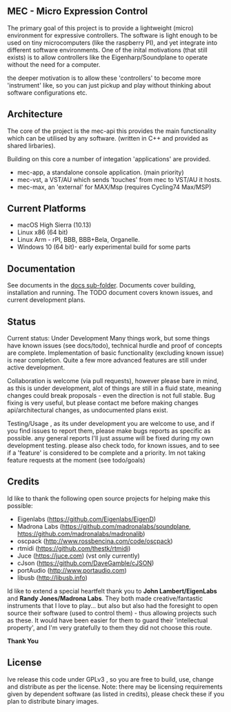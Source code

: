 ## MEC - Micro Expression Control

The primary goal of this project is to provide a lightweight (micro) environment for expressive controllers. The software is light enough to be used on tiny microcomputers (like the raspberry PI), and yet integrate into different software environments.
One of the inital motivations (that still exists) is to allow controllers like the Eigenharp/Soundplane to operate without the need for a computer.

the deeper motivation is to allow these 'controllers' to become more 'instrument' like, so you can just pickup and play without thinking about software configurations etc.

## Architecture
The core of the project is the mec-api this provides the main functionality which can be utilised by any software. (written in C++ and provided as shared lirbaries).

Building on this core a number of integation 'applications' are provided.

- mec-app,  a standalone console application. (main priority)
- mec-vst,  a VST/AU which sends 'touches' from mec to VST/AU it hosts.
- mec-max,  an 'external' for MAX/Msp  (requires Cycling74 Max/MSP)

## Current Platforms

- macOS High Sierra (10.13)
- Linux x86 (64 bit)
- Linux Arm  - rPI, BBB, BBB+Bela, Organelle.
- Windows 10 (64 bit)- early experimental build for some parts


## Documentation

See documents in the [docs sub-folder](/docs).
Documents cover building, installation and running.
The TODO document covers known issues, and current development plans.

## Status
Current status: Under Development
Many things work, but some things have known issues (see docs/todo), technical hurdle and proof of concepts are complete. Implementation of basic functionality (excluding known issue) is near completion.
Quite a few more advanced features are still under active development.

Collaboration is welcome (via pull requests), however please bare in mind, as this is under development, alot of things are still in a fluid state, meaning changes could break proposals - even the direction is not full stable. 
Bug fixing is very useful, but please contact me before making changes api/architectural changes, as undocumented plans exist.

Testing/Usage , as its under development  you are welcome to use, and if you find issues to report them, please make bugs reports as specific as possible. any general reports I'll just assume will be fixed during my own development testing.
please also check todo, for known issues, and to see if a 'feature' is considered to be complete and a priority.
Im not taking feature requests at the moment (see todo/goals)


## Credits
Id like to thank the following open source projects for helping make this possible:
- Eigenlabs (https://github.com/Eigenlabs/EigenD)
- Madrona Labs (https://github.com/madronalabs/soundplane, https://github.com/madronalabs/madronalib)
- oscpack (http://www.rossbencina.com/code/oscpack)
- rtmidi (https://github.com/thestk/rtmidi)
- Juce (https://juce.com) (vst only currently)
- cJson (https://github.com/DaveGamble/cJSON)
- portAudio (http://www.portaudio.com)
- libusb (http://libusb.info)

Id like to extend a special heartfelt thank you to **John Lambert/EigenLabs** and **Randy Jones/Madrona Labs**. 
They both made creative/fantastic instruments that I love to play... but also but also had the foresight to open source  their software (used to control them) - thus allowing projects such as these.  It would have been easier for them to guard their 'intellectual property', and I'm very gratefully to them they did not choose this route. 

**Thank You**

## License 
Ive release this code under GPLv3 , so you are free to build, use, change and distribute as per the license. 
Note: there may be licensing requirements given by dependent software (as listed in credits), please check these if you plan to distribute binary images.



